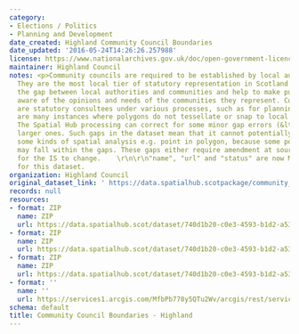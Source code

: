 ```yaml
---
category:
- Elections / Politics
- Planning and Development
date_created: Highland Community Council Boundaries
date_updated: '2016-05-24T14:26:26.257988'
license: https://www.nationalarchives.gov.uk/doc/open-government-licence/version/3/
maintainer: Highland Council
notes: <p>Community councils are required to be established by local authorities.
  They are the most local tier of statutory representation in Scotland. They bridge
  the gap between local authorities and communities and help to make public bodies
  aware of the opinions and needs of the communities they represent. Community councils
  are statutory consultees under various processes, such as for planning applications.\r\n\r\nThere
  are many instances where polygons do not tessellate or snap to local authority boundaries.
  The Spatial Hub processing can correct for some minor gap errors (&lt;5m) but not
  larger ones. Such gaps in the dataset mean that it cannot potentially be used for
  some kinds of spatial analysis e.g. point in polygon, because some point locations
  may fall within the gaps. These gaps either require amendment at source or approval
  for the IS to change.    \r\n\r\n"name", "url" and "status" are now MANDATORY fields
  for this dataset.                                                                                                                                                                                                                                                                                                                                                                                                                                                                                                                                                                                                                                                                                                                                                                                                                                                                                                                                                                                                                                                                                                                                                                                                                                                                                                                                                                                                                                                                                                                                                                                                                           </p>
organization: Highland Council
original_dataset_link: ' https://data.spatialhub.scotpackage/community_council_boundaries-hi'
records: null
resources:
- format: ZIP
  name: ZIP
  url: https://data.spatialhub.scot/dataset/740d1b20-c0e3-4593-b1d2-a5328a417272/resource/be6bfa34-7a63-41e8-9f00-7af65533bee9/download/highland-community_councils.zip
- format: ZIP
  name: ZIP
  url: https://data.spatialhub.scot/dataset/740d1b20-c0e3-4593-b1d2-a5328a417272/resource/39b59edb-6d22-4624-972b-5016efdc5ad9/download/communitycouncils_highland.zip
- format: ZIP
  name: ZIP
  url: https://data.spatialhub.scot/dataset/740d1b20-c0e3-4593-b1d2-a5328a417272/resource/ff637ee0-1e7b-4137-8a8f-8af83ce1ea4c/download/communitycouncils20200624.zip
- format: ''
  name: ''
  url: https://services1.arcgis.com/MfbPb778y5QTu2Wv/arcgis/rest/services/CommunityCouncils/FeatureServer/0/query?outFields=*&where=1%3D1
schema: default
title: Community Council Boundaries - Highland
---
```

